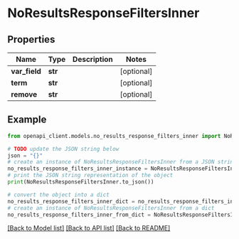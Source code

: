 # NoResultsResponseFiltersInner


## Properties

Name | Type | Description | Notes
------------ | ------------- | ------------- | -------------
**var_field** | **str** |  | [optional] 
**term** | **str** |  | [optional] 
**remove** | **str** |  | [optional] 

## Example

```python
from openapi_client.models.no_results_response_filters_inner import NoResultsResponseFiltersInner

# TODO update the JSON string below
json = "{}"
# create an instance of NoResultsResponseFiltersInner from a JSON string
no_results_response_filters_inner_instance = NoResultsResponseFiltersInner.from_json(json)
# print the JSON string representation of the object
print(NoResultsResponseFiltersInner.to_json())

# convert the object into a dict
no_results_response_filters_inner_dict = no_results_response_filters_inner_instance.to_dict()
# create an instance of NoResultsResponseFiltersInner from a dict
no_results_response_filters_inner_from_dict = NoResultsResponseFiltersInner.from_dict(no_results_response_filters_inner_dict)
```
[[Back to Model list]](../README.md#documentation-for-models) [[Back to API list]](../README.md#documentation-for-api-endpoints) [[Back to README]](../README.md)



